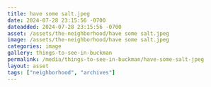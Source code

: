 ```yaml
---
title: have some salt.jpeg
date: 2024-07-28 23:15:56 -0700
dateadded: 2024-07-28 23:15:56 -0700
asset: /assets/the-neighborhood/have some salt.jpeg
image: /assets/the-neighborhood/have some salt.jpeg
categories: image
gallery: things-to-see-in-buckman
permalink: /media/things-to-see-in-buckman/have-some-salt-jpeg
layout: asset
tags: ["neighborhood", "archives"]
--- 
```

